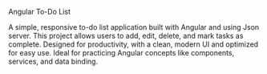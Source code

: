 Angular To-Do List

A simple, responsive to-do list application built with Angular and using Json server. 
This project allows users to add, edit, delete, and mark tasks as complete. 
Designed for productivity, with a clean, modern UI and optimized for easy use. 
Ideal for practicing Angular concepts like components, services, and data binding.
